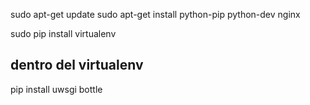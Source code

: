 sudo apt-get update
sudo apt-get install python-pip python-dev nginx

sudo pip install virtualenv

## dentro del virtualenv
pip install uwsgi bottle
